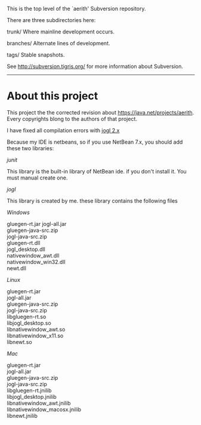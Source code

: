 This is the top level of the `aerith' Subversion repository.

There are three subdirectories here:

   trunk/
     Where mainline development occurs.

   branches/
     Alternate lines of development.

   tags/
     Stable snapshots.

See http://subversion.tigris.org/ for more information about Subversion.

----------------  

# About this project  

This project the the corrected revision about https://java.net/projects/aerith. Every copyrights blong to the authors of that project.   

I have fixed all compilation errors with [jogl 2.x](https://jogamp.org/jogl/www/)

Because my IDE is netbeans, so if you use NetBean 7.x, you should add these two libraries:  

*junit*  

This library is the built-in library of NetBean ide. if you don't install it. You must manual create one.  

*jogl*  

This library is created by me. these library contains the following files  

*Windows*
>  	     			       	     	
gluegen-rt.jar
jogl-all.jar  
gluegen-java-src.zip  
jogl-java-src.zip  
gluegen-rt.dll  		
jogl_desktop.dll  		
nativewindow_awt.dll  
nativewindow_win32.dll  	
newt.dll  

*Linux*
>  
gluegen-rt.jar  
jogl-all.jar  
gluegen-java-src.zip  
jogl-java-src.zip  
libgluegen-rt.so  
libjogl_desktop.so  
libnativewindow_awt.so  
libnativewindow_x11.so  
libnewt.so  

*Mac*  
>  
gluegen-rt.jar  
jogl-all.jar  
gluegen-java-src.zip  
jogl-java-src.zip  
libgluegen-rt.jnilib  
libjogl_desktop.jnilib  
libnativewindow_awt.jnilib  
libnativewindow_macosx.jnilib  
libnewt.jnilib  
